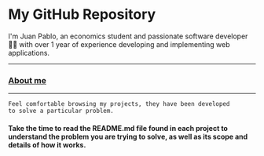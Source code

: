 <h1>My GitHub Repository</h1>

<p>
I'm Juan Pablo, an economics student and passionate software developer 👨‍💻 with over 1 year of experience developing and implementing web applications.
</p>
<hr>

<h3><a href="https://github.com/jpabloroa/jpabloroa.github.io#readme">About me</a></h3>

<hr>
  
<code>Feel comfortable browsing my projects, they have been developed to solve a particular problem.</code>

<h4>Take the time to read the <strong> README.md </strong> file found in each project to understand the problem you are trying to solve, as well as its scope and details of how it works.</h4> 
